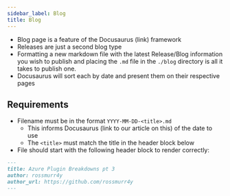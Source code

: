 ```yaml
---
sidebar_label: Blog
title: Blog
---
```


* Blog page is a feature of the Docusaurus (link) framework
* Releases are just a second blog type
* Formatting a new markdown file with the latest Release/Blog information you wish to publish and placing the `.md` file in the `./blog` directory is all it takes to publish one.
* Docusaurus will sort each by date and present them on their respective pages

## Requirements

* Filename must be in the format `YYYY-MM-DD-<title>.md`
  * This informs Docusaurus (link to our article on this) of the date to use
  * The `<title>` must match the title in the header block below
* File should start with the following header block to render correctly:

```md
---
title: Azure Plugin Breakdowns pt 3
author: rossmurr4y
author_url: https://github.com/rossmurr4y
---
```
